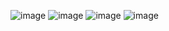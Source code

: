 ![image](https://github.com/Krapivka102/Practice_ItCode_7/assets/71875993/6d47f953-5163-4e74-9dd9-8bdb8d4e594d)
![image](https://github.com/Krapivka102/Practice_ItCode_7/assets/71875993/da3f8722-81ca-4197-a2ef-f4b16e157ab4)
![image](https://github.com/Krapivka102/Practice_ItCode_7/assets/71875993/98f03228-278d-47b7-b191-e204251590d9)
![image](https://github.com/Krapivka102/Practice_ItCode_7/assets/71875993/fbd4ff97-0a5b-4ad6-b457-ba5a8c0f0bae)
